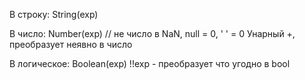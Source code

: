 В строку: String(exp)

В число: Number(exp)      // не число в NaN, null = 0, ' ' = 0
	Унарный +, преобразует неявно в число
	

В логическое: Boolean(exp) 
	!!exp - преобразует что угодно в bool


